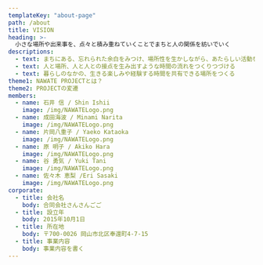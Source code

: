 ```yaml
---
templateKey: "about-page"
path: /about
title: VISION
heading: >-
  小さな場所や出来事を、点々と積み重ねていくことでまちと人の関係を紡いでいく
descriptions: 
  - text: まちにある、忘れられた余白をみつけ、場所性を生かしながら、あたらしい活動を生み出す
  - text: 人と場所、人と人との接点を生み出すような時間の流れをつくりつづける
  - text: 暮らしのなかの、生きる楽しみや経験する時間を共有できる場所をつくる
theme1: NAWATE PROJECTとは？
theme2: PROJECTの変遷
members:
  - name: 石井 信 / Shin Ishii
    image: /img/NAWATELogo.png
  - name: 成田海波 / Minami Narita
    image: /img/NAWATELogo.png
  - name: 片岡八重子 / Yaeko Kataoka
    image: /img/NAWATELogo.png
  - name: 原 明子 / Akiko Hara
    image: /img/NAWATELogo.png
  - name: 谷 勇気 / Yuki Tani
    image: /img/NAWATELogo.png
  - name: 佐々木 恵梨 /Eri Sasaki
    image: /img/NAWATELogo.png
corporate:
  - title: 会社名
    body: 合同会社さんさんごご
  - title: 設立年
    body: 2015年10月1日
  - title: 所在地
    body: 〒700-0026 岡山市北区奉還町4-7-15
  - title: 事業内容
    body: 事業内容を書く
---
```

